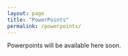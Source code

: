 ```yaml
---
layout: page
title: "PowerPoints"
permalink: /powerpoints/
---
```


Powerpoints will be available here soon.
